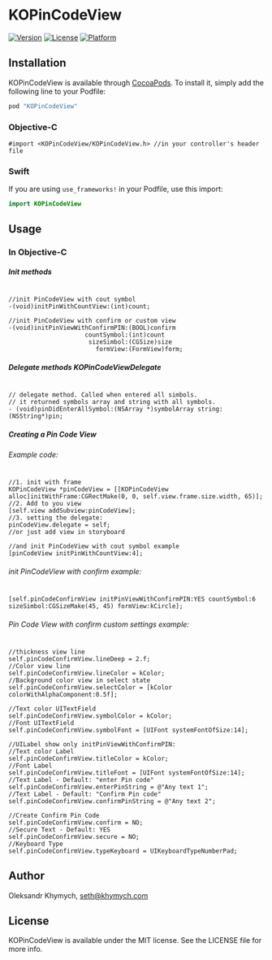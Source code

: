 # KOPinCodeView
[![Version](https://img.shields.io/cocoapods/v/KOPinCodeView.svg?style=flat)](http://cocoapods.org/pods/KOPinCodeView)
[![License](https://img.shields.io/cocoapods/l/KOPinCodeView.svg?style=flat)](http://cocoapods.org/pods/KOPinCodeView)
[![Platform](https://img.shields.io/cocoapods/p/KOPinCodeView.svg?style=flat)](http://cocoapods.org/pods/KOPinCodeView)
## Installation
KOPinCodeView is available through [CocoaPods](http://cocoapods.org). To install
it, simply add the following line to your Podfile:

```ruby
pod "KOPinCodeView"
```
### Objective-C
```objc 
#import <KOPinCodeView/KOPinCodeView.h> //in your controller's header file
``` 
### Swift
If you are using `use_frameworks!` in your Podfile, use this import:
```swift
import KOPinCodeView
```
## Usage
### In Objective-C
##### Init methods
#
```objc
//init PinCodeView with cout symbol
-(void)initPinWithCountView:(int)count;

//init PinCodeView with confirm or custom view
-(void)initPinViewWithConfirmPIN:(BOOL)confirm
                     countSymbol:(int)count
                      sizeSimbol:(CGSize)size
                        formView:(FormView)form;
```
##### Delegate methods KOPinCodeViewDelegate
#
```objc
// delegate method. Called when entered all simbols.
// it returned symbols array and string with all symbols.
- (void)pinDidEnterAllSymbol:(NSArray *)symbolArray string:(NSString*)pin;
```
##### Creating a Pin Code View 
###### Example code:
#
```objc
//1. init with frame
KOPinCodeView *pinCodeView = [[KOPinCodeView alloc]initWithFrame:CGRectMake(0, 0, self.view.frame.size.width, 65)];
//2. Add to you view
[self.view addSubview:pinCodeView];
//3. setting the delegate:
pinCodeView.delegate = self;
//or just add view in storyboard  
```
```objc
//and init PinCodeView with cout symbol example
[pinCodeView initPinWithCountView:4];
```
###### init PinCodeView with confirm example:
#
```objc
[self.pinCodeConfirmView initPinViewWithConfirmPIN:YES countSymbol:6 sizeSimbol:CGSizeMake(45, 45) formView:kCircle];
```

###### Pin Code View with confirm custom settings example:
#
```objc
//thickness view line
self.pinCodeConfirmView.lineDeep = 2.f;
//Color view line
self.pinCodeConfirmView.lineColor = kColor;
//Background color view in select state
self.pinCodeConfirmView.selectColor = [kColor colorWithAlphaComponent:0.5f];

//Text color UITextField
self.pinCodeConfirmView.symbolColor = kColor;
//Font UITextField
self.pinCodeConfirmView.symbolFont = [UIFont systemFontOfSize:14];

//UILabel show only initPinViewWithConfirmPIN:
//Text color Label
self.pinCodeConfirmView.titleColor = kColor;
//Font Label
self.pinCodeConfirmView.titleFont = [UIFont systemFontOfSize:14];
//Text Label - Default: "enter Pin code"
self.pinCodeConfirmView.enterPinString = @"Any text 1";
//Text Label - Default: "Confirm Pin code"
self.pinCodeConfirmView.confirmPinString = @"Any text 2";

//Create Confirm Pin Code
self.pinCodeConfirmView.confirm = NO;
//Secure Text - Default: YES
self.pinCodeConfirmView.secure = NO;
//Keyboard Type
self.pinCodeConfirmView.typeKeyboard = UIKeyboardTypeNumberPad;
```
## Author
Oleksandr Khymych, seth@khymych.com

## License
KOPinCodeView is available under the MIT license. See the LICENSE file for more info.
